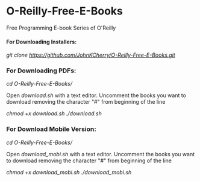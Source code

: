 # O-Reilly-Free-E-Books
Free Programming E-book Series of O'Reilly

#### For Downloading Installers:

_git clone https://github.com/JohnKCherry/O-Reilly-Free-E-Books.git_

### For Downloading PDFs:

_cd O-Reilly-Free-E-Books/_

Open _download.sh_ with a text editor. Uncomment the books you want to download removing the character "#" from beginning of the line

_chmod +x download.sh_
_./download.sh_

### For Download Mobile Version:

_cd O-Reilly-Free-E-Books/_

Open _download_mobi.sh_ with a text editor. Uncomment the books you want to download removing the character "#" from beginning of the line

_chmod +x download_mobi.sh_
_./download_mobi.sh_
